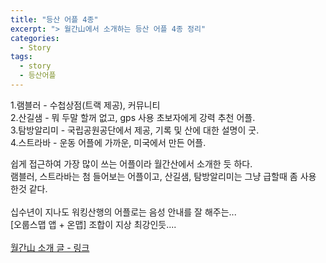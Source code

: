 ```yaml
---
title: "등산 어플 4종"
excerpt: "> 월간山에서 소개하는 등산 어플 4종 정리"
categories:
  - Story
tags:
  - story
  - 등산어플
---
```


1.램블러 - 수첩상점(트랙 제공), 커뮤니티 <br>
2.산길샘 - 뭐 두말 할꺼 없고, gps 사용 초보자에게 강력 추천 어플. <br>
3.탐방알리미 - 국립공원공단에서 제공, 기록 및 산에 대한 설명이 굿. <br>
4.스트라바 - 운동 어플에 가까운, 미국에서 만든 어플. <br>

쉽게 접근하여 가장 많이 쓰는 어플이라 월간산에서 소개한 듯 하다. <br>
램블러, 스트라바는 첨 들어보는 어플이고, 산길샘, 탐방알리미는 그냥 급할때 좀 사용 한것 같다. <br>
 <br>
십수년이 지나도 워킹산행의 어플로는 음성 안내를 잘 해주는... <br>
[오룹스맵 앱 + 온맵] 조합이 지상 최강인듯.... <br>
 <br>
<a href="https://san.chosun.com/news/articleView.html?idxno=24242" target="_blank">월간山 소개 글 - 링크</a>
